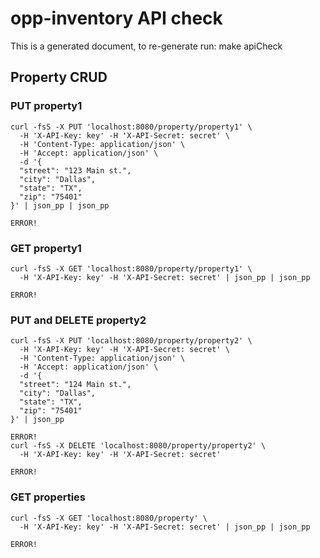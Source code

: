 
# opp-inventory API check
This is a generated document, to re-generate run: make apiCheck

## Property CRUD

### PUT property1
```
curl -fsS -X PUT 'localhost:8080/property/property1' \
  -H 'X-API-Key: key' -H 'X-API-Secret: secret' \
  -H 'Content-Type: application/json' \
  -H 'Accept: application/json' \
  -d '{
  "street": "123 Main st.",
  "city": "Dallas",
  "state": "TX",
  "zip": "75401"
}' | json_pp | json_pp

ERROR!
```

### GET property1
```
curl -fsS -X GET 'localhost:8080/property/property1' \
  -H 'X-API-Key: key' -H 'X-API-Secret: secret' | json_pp | json_pp

ERROR!
```

### PUT and DELETE property2
```
curl -fsS -X PUT 'localhost:8080/property/property2' \
  -H 'X-API-Key: key' -H 'X-API-Secret: secret' \
  -H 'Content-Type: application/json' \
  -H 'Accept: application/json' \
  -d '{
  "street": "124 Main st.",
  "city": "Dallas",
  "state": "TX",
  "zip": "75401"
}' | json_pp

ERROR!
curl -fsS -X DELETE 'localhost:8080/property/property2' \
  -H 'X-API-Key: key' -H 'X-API-Secret: secret'

ERROR!
```

### GET properties
```
curl -fsS -X GET 'localhost:8080/property' \
  -H 'X-API-Key: key' -H 'X-API-Secret: secret' | json_pp | json_pp

ERROR!
```
